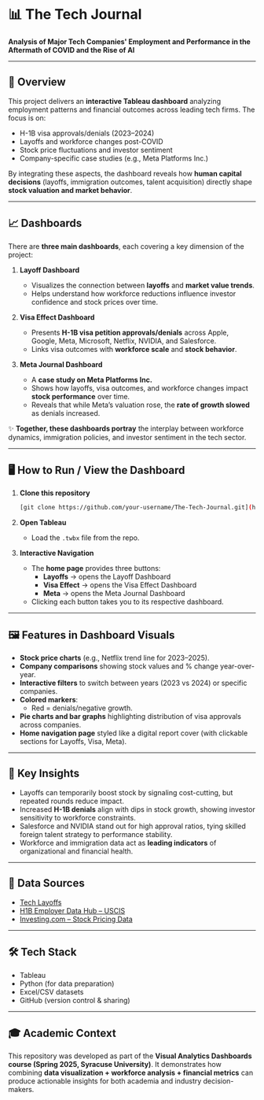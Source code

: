 # 📊 The Tech Journal  

**Analysis of Major Tech Companies' Employment and Performance in the Aftermath of COVID and the Rise of AI**  

---

## 📌 Overview  
This project delivers an **interactive Tableau dashboard** analyzing employment patterns and financial outcomes across leading tech firms. The focus is on:  
- H-1B visa approvals/denials (2023–2024)  
- Layoffs and workforce changes post-COVID  
- Stock price fluctuations and investor sentiment  
- Company-specific case studies (e.g., Meta Platforms Inc.)  

By integrating these aspects, the dashboard reveals how **human capital decisions** (layoffs, immigration outcomes, talent acquisition) directly shape **stock valuation and market behavior**.  

---

## 📈 Dashboards  

There are **three main dashboards**, each covering a key dimension of the project:  

1. **Layoff Dashboard**  
   - Visualizes the connection between **layoffs** and **market value trends**.  
   - Helps understand how workforce reductions influence investor confidence and stock prices over time.  

2. **Visa Effect Dashboard**  
   - Presents **H-1B visa petition approvals/denials** across Apple, Google, Meta, Microsoft, Netflix, NVIDIA, and Salesforce.  
   - Links visa outcomes with **workforce scale** and **stock behavior**.  

3. **Meta Journal Dashboard**  
   - A **case study on Meta Platforms Inc.**  
   - Shows how layoffs, visa outcomes, and workforce changes impact **stock performance** over time.  
   - Reveals that while Meta’s valuation rose, the **rate of growth slowed** as denials increased.  

✨ **Together, these dashboards portray** the interplay between workforce dynamics, immigration policies, and investor sentiment in the tech sector.  

---

## 🖥️ How to Run / View the Dashboard  

1. **Clone this repository**  
   ```bash
   [git clone https://github.com/your-username/The-Tech-Journal.git](https://github.com/aaryanwani/Tech-Employment-Market-Trends-Post-COVID.git)
   ```  

2. **Open Tableau**  
   - Load the `.twbx` file from the repo.  

3. **Interactive Navigation**  
   - The **home page** provides three buttons:  
     - **Layoffs** → opens the Layoff Dashboard  
     - **Visa Effect** → opens the Visa Effect Dashboard  
     - **Meta** → opens the Meta Journal Dashboard  
   - Clicking each button takes you to its respective dashboard.    

---

## 🖼️ Features in Dashboard Visuals  

- **Stock price charts** (e.g., Netflix trend line for 2023–2025).  
- **Company comparisons** showing stock values and % change year-over-year.  
- **Interactive filters** to switch between years (2023 vs 2024) or specific companies.  
- **Colored markers**:    
  - Red = denials/negative growth.  
- **Pie charts and bar graphs** highlighting distribution of visa approvals across companies.  
- **Home navigation page** styled like a digital report cover (with clickable sections for Layoffs, Visa, Meta).  

---

## 🎯 Key Insights  
- Layoffs can temporarily boost stock by signaling cost-cutting, but repeated rounds reduce impact.  
- Increased **H-1B denials** align with dips in stock growth, showing investor sensitivity to workforce constraints.  
- Salesforce and NVIDIA stand out for high approval ratios, tying skilled foreign talent strategy to performance stability.  
- Workforce and immigration data act as **leading indicators** of organizational and financial health.  

---

## 📂 Data Sources  
- [Tech Layoffs](https://tech.co/news/tech-companies-layoffs)  
- [H1B Employer Data Hub – USCIS](https://www.uscis.gov/tools/reports-and-studies/h-1b-employer-data-hub)  
- [Investing.com – Stock Pricing Data](https://www.investing.com/equities/google-inc-historical-data)  

---

## 🛠 Tech Stack  
- Tableau  
- Python (for data preparation)  
- Excel/CSV datasets  
- GitHub (version control & sharing)  

---

## 🎓 Academic Context  
This repository was developed as part of the **Visual Analytics Dashboards course (Spring 2025, Syracuse University)**. It demonstrates how combining **data visualization + workforce analysis + financial metrics** can produce actionable insights for both academia and industry decision-makers.  
